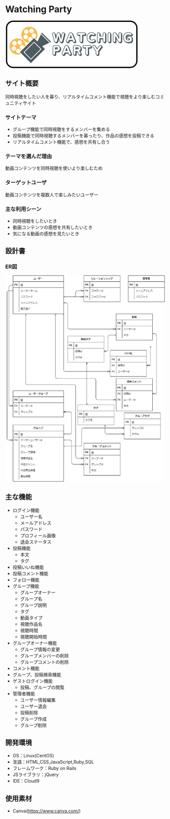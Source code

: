 # Watching Party
![ER図](https://raw.githubusercontent.com/kotatsuko/Watching_Party/main/app/assets/images/Watching%20Party.png)

## サイト概要
同時視聴をしたい人を募り、リアルタイムコメント機能で視聴をより楽しむコミュニティサイト
### サイトテーマ
- グループ機能で同時視聴をするメンバーを集める
- 投稿機能で同時視聴するメンバーを募ったり、作品の感想を投稿できる
- リアルタイムコメント機能で、感想を共有し合う


### テーマを選んだ理由
動画コンテンツを同時視聴を使いより楽しむため

### ターゲットユーザ
動画コンテンツを複数人で楽しみたいユーザー

### 主な利用シーン
- 同時視聴をしたいとき
- 動画コンテンツの感想を共有したいとき
- 気になる動画の感想を見たいとき

## 設計書
### ER図
![ER図](https://raw.githubusercontent.com/kotatsuko/Watching_Party/main/app/assets/images/Watching_Party-ER%E5%9B%B3%E4%BF%AE%E6%AD%A3%E7%89%88.jpg)

## 主な機能
 - ログイン機能
   - ユーザー名
   - メールアドレス
   - パスワード
   - プロフィール画像
   - 退会ステータス
 - 投稿機能
   - 本文
   - タグ
 - 投稿いいね機能
 - 投稿コメント機能
 - フォロー機能
 - グループ機能
   - グループオーナー
   - グループ名
   - グループ説明
   - タグ
   - 動画タイプ
   - 視聴作品名
   - 視聴時間
   - 視聴開始時間
 - グループオーナー機能
   - グループ情報の変更
   - グループメンバーの削除
   - グループコメントの削除
 - コメント機能
 - グループ、投稿検索機能
 - ゲストログイン機能
   - 投稿、グループの閲覧
 - 管理者機能
   - ユーザー情報編集
   - ユーザー退会
   - 投稿削除
   - グループ作成
   - グループ削除


## 開発環境
- OS：Linux(CentOS)
- 言語：HTML,CSS,JavaScript,Ruby,SQL
- フレームワーク：Ruby on Rails
- JSライブラリ：jQuery
- IDE：Cloud9

## 使用素材
- Canva(https://www.canva.com/)